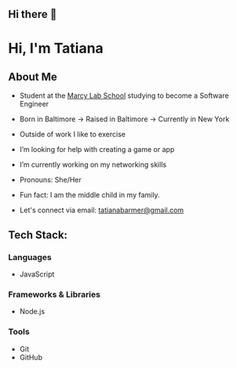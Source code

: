## Hi there 👋

<!--
**iamtati1/iamtati1** is a ✨ _special_ ✨ repository because its `README.md` (this file) appears on your GitHub profile.

Here are some ideas to get you started:

- 🔭 I’m currently working on my networking skills.
- 🌱 I’m currently learning Javascript, Node.js
- 👯 I’m looking to collaborate on projects with peers.
- 🤔 I’m looking for help with creating a game or app.
- 💬 Ask me about my love for running.
- 📫 How to reach me: email: tatianabarmer@gmail.com Number:(443)-596-4351
- 😄 Pronouns: She/Her 
- ⚡ Fun fact: I am the middle child in my family.
-->
# Hi, I'm Tatiana

## About Me
- Student at the [Marcy Lab School](https://www.marcylabschool.org/) studying to become a Software Engineer
- Born in Baltimore → Raised in Baltimore → Currently in New York
- Outside of work I like to exercise
- I’m looking for help with creating a game or app
- I’m currently working on my networking skills
- Pronouns: She/Her 
- Fun fact: I am the middle child in my family.

- Let's connect via email: tatianabarmer@gmail.com

## Tech Stack:

### Languages
- JavaScript

### Frameworks & Libraries
- Node.js

### Tools
- Git
- GitHub

